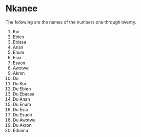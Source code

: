 # Nkanee

The following are the names of the numbers one through twenty.

1. Kor
2. Ebien
3. Ebiasa
4. Anan
5. Enum
6. Esia 
7. Esuon
8. Awɔtwe
9. Akron
10. Du
11. Du Kor
12. Du Ebien
13. Du Ebaasa
14. Du Anan
15. Du Enum
16. Du Esia
17. Du Esuon
18. Du Awɔtwe
19. Du Akron
20. Eduonu

